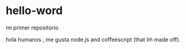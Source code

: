 # hello-word
mi primer repositorio

hola humanos , me gusta node.js and coffeescript (that Iḿ made off).

